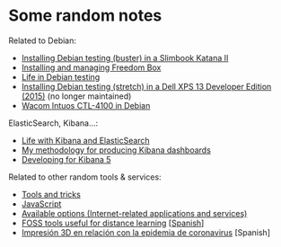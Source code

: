 # Some random notes

Related to Debian:

* [Installing Debian testing (buster) in a Slimbook Katana II](debian-katana-2.md)
* [Installing and managing Freedom Box](freedombox.md)
* [Life in Debian testing](life-in-testing.md)
* [Installing Debian testing (stretch) in a Dell XPS 13 Developer Edition (2015)](debian-xps-13.md) (no longer maintained) 
* [Wacom Intuos CTL-4100 in Debian](wacom-debian.md)

ElasticSearch, Kibana...:

* [Life with Kibana and ElasticSearch](life-with-kibana-elasticsearch.md)
* [My methodology for producing Kibana dashboards](kibana-dashboards.md)
* [Developing for Kibana 5](kibana-devel.md)

Related to other random tools & services:

* [Tools and tricks](tools-and-tricks.md)
* [JavaScript](avascript.md)
* [Available options (Internet-related applications and services)](options.md)
* [FOSS tools useful for distance learning](foss-distance-learning.md) [[Spanish](foss-distance-learning-es.md)]
* [Impresión 3D en relación con la epidemia de coronavirus](coronavirus-impresion-es) [Spanish]